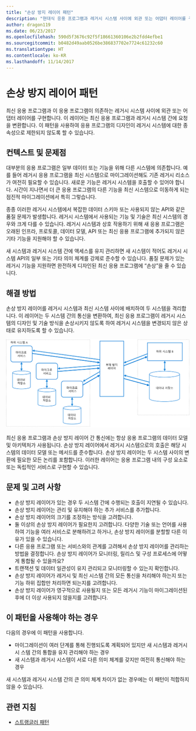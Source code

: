 ```yaml
---
title: "손상 방지 레이어 패턴"
description: "현대식 응용 프로그램과 레거시 시스템 사이에 외관 또는 어댑터 레이어를 구현합니다."
author: dragon119
ms.date: 06/23/2017
ms.openlocfilehash: 590d5f3676c92f5f18661360106e2b2fdd4efbe1
ms.sourcegitcommit: b0482d49aab0526be386837702e7724c61232c60
ms.translationtype: HT
ms.contentlocale: ko-KR
ms.lasthandoff: 11/14/2017
---
```

# <a name="anti-corruption-layer-pattern"></a>손상 방지 레이어 패턴

최신 응용 프로그램과 이 응용 프로그램이 의존하는 레거시 시스템 사이에 외관 또는 어댑터 레이어를 구현합니다. 이 레이어는 최신 응용 프로그램과 레거시 시스템 간에 요청을 변환합니다. 이 패턴을 사용하여 응용 프로그램의 디자인이 레거시 시스템에 대한 종속성으로 제한되지 않도록 할 수 있습니다.

## <a name="context-and-problem"></a>컨텍스트 및 문제점

대부분의 응용 프로그램은 일부 데이터 또는 기능을 위해 다른 시스템에 의존합니다. 예를 들어 레거시 응용 프로그램을 최신 시스템으로 마이그레이션해도 기존 레거시 리소스가 여전히 필요할 수 있습니다. 새로운 기능은 레거시 시스템을 호출할 수 있어야 합니다. 시간이 지나면서 더 큰 응용 프로그램의 다른 기능을 최신 시스템으로 이동하게 되는 점진적 마이그레이션에서 특히 그렇습니다.

종종 이러한 레거시 시스템에서 복잡한 데이터 스키마 또는 사용되지 않는 API와 같은 품질 문제가 발생합니다. 레거시 시스템에서 사용되는 기능 및 기술은 최신 시스템의 경우와 크게 다를 수 있습니다. 레거시 시스템과 상호 작용하기 위해 새 응용 프로그램은 오래된 인프라, 프로토콜, 데이터 모델, API 또는 최신 응용 프로그램에 추가되지 않은 기타 기능을 지원해야 할 수 있습니다.

새 시스템과 레거시 시스템 간에 액세스를 유지 관리하면 새 시스템이 적어도 레거시 시스템 API의 일부 또는 기타 의미 체계를 강제로 준수할 수 있습니다. 품질 문제가 있는 레거시 기능을 지원하면 완전하게 디자인된 최신 응용 프로그램에 “손상”을 줄 수 있습니다. 

## <a name="solution"></a>해결 방법

손상 방지 레이어를 레거시 시스템과 최신 시스템 사이에 배치하여 두 시스템을 격리합니다. 이 레이어는 두 시스템 간의 통신을 변환하여, 최신 응용 프로그램이 레거시 시스템의 디자인 및 기술 방식을 손상시키지 않도록 하여 레거시 시스템을 변경되지 않은 상태로 유지하도록 할 수 있습니다.

![](./_images/anti-corruption-layer.png) 

최신 응용 프로그램과 손상 방지 레이어 간 통신에는 항상 응용 프로그램의 데이터 모델 및 아키텍처가 사용됩니다. 손상 방지 레이어에서 레거시 시스템으로의 호출은 해당 시스템의 데이터 모델 또는 메서드를 준수합니다. 손상 방지 레이어는 두 시스템 사이의 변환에 필요한 모든 논리를 포함합니다. 이러한 레이어는 응용 프로그램 내의 구성 요소로 또는 독립적인 서비스로 구현할 수 있습니다.

## <a name="issues-and-considerations"></a>문제 및 고려 사항

- 손상 방지 레이어가 있는 경우 두 시스템 간에 수행되는 호출이 지연될 수 있습니다.
- 손상 방지 레이어는 관리 및 유지해야 하는 추가 서비스를 추가합니다.
- 손상 방지 레이어의 크기를 조정하는 방식을 고려합니다.
- 둘 이상의 손상 방지 레이어가 필요한지 고려합니다. 다양한 기술 또는 언어를 사용하여 기능을 여러 서비스로 분해하려고 하거나, 손상 방지 레이어를 분할할 다른 이유가 있을 수 있습니다.
- 다른 응용 프로그램 또는 서비스와의 관계를 고려해서 손상 방지 레이어를 관리하는 방법을 결정합니다. 손상 방지 레이어가 모니터링, 릴리스 및 구성 프로세스에 어떻게 통합될 수 있을까요?
- 트랜잭션 및 데이터 일관성이 유지 관리되고 모니터링할 수 있는지 확인합니다.
- 손상 방지 레이어가 레거시 및 최신 시스템 간의 모든 통신을 처리해야 하는지 또는 기능 하위 집합만 처리하면 되는지를 고려합니다. 
- 손상 방지 레이어가 영구적으로 사용될지 또는 모든 레거시 기능이 마이그레이션된 후에 더 이상 사용되지 않을지를 고려합니다.

## <a name="when-to-use-this-pattern"></a>이 패턴을 사용해야 하는 경우

다음의 경우에 이 패턴을 사용합니다.

- 마이그레이션이 여러 단계를 통해 진행되도록 계획되어 있지만 새 시스템과 레거시시 스템 간의 통합을 유지 관리해야 하는 경우
- 새 시스템과 레거시 시스템이 서로 다른 의미 체계를 갖지만 여전히 통신해야 하는 경우

새 시스템과 레거시 시스템 간의 큰 의미 체계 차이가 없는 경우에는 이 패턴이 적합하지 않을 수 있습니다. 

## <a name="related-guidance"></a>관련 지침

- [스트랭글러 패턴][strangler]

[strangler]: ./strangler.md
